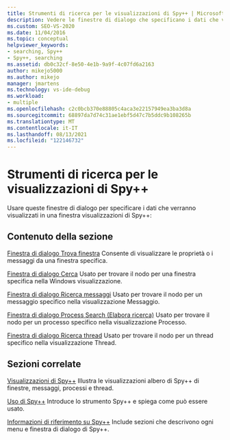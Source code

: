 ```yaml
---
title: Strumenti di ricerca per le visualizzazioni di Spy++ | Microsoft Docs
description: Vedere le finestre di dialogo che specificano i dati che verranno visualizzati da una finestra visualizzazioni di Spy++. Le finestre di dialogo includono Finestra di ricerca, Ricerca finestre, Ricerca messaggi, Ricerca processi e Ricerca thread.
ms.custom: SEO-VS-2020
ms.date: 11/04/2016
ms.topic: conceptual
helpviewer_keywords:
- searching, Spy++
- Spy++, searching
ms.assetid: db0c32cf-8e50-4e1b-9a9f-4c07fd6a2163
author: mikejo5000
ms.author: mikejo
manager: jmartens
ms.technology: vs-ide-debug
ms.workload:
- multiple
ms.openlocfilehash: c2c0bcb370e88805c4aca3e22157949ea3ba3d8a
ms.sourcegitcommit: 68897da7d74c31ae1ebf5d47c7b5ddc9b108265b
ms.translationtype: MT
ms.contentlocale: it-IT
ms.lasthandoff: 08/13/2021
ms.locfileid: "122146732"
---
```

# <a name="search-tools-for-spy-views"></a>Strumenti di ricerca per le visualizzazioni di Spy++
Usare queste finestre di dialogo per specificare i dati che verranno visualizzati in una finestra visualizzazioni di Spy++:

## <a name="in-this-section"></a>Contenuto della sezione
 [Finestra di dialogo Trova finestra](../debugger/find-window-dialog-box.md) Consente di visualizzare le proprietà o i messaggi da una finestra specifica.

 [Finestra di dialogo Cerca](../debugger/window-search-dialog-box.md) Usato per trovare il nodo per una finestra specifica nella Windows visualizzazione.

 [Finestra di dialogo Ricerca messaggi](../debugger/message-search-dialog-box.md) Usato per trovare il nodo per un messaggio specifico nella visualizzazione Messaggio.

 [Finestra di dialogo Process Search (Elabora ricerca)](../debugger/process-search-dialog-box.md) Usato per trovare il nodo per un processo specifico nella visualizzazione Processo.

 [Finestra di dialogo Ricerca thread](../debugger/thread-search-dialog-box.md) Usato per trovare il nodo per un thread specifico nella visualizzazione Thread.

## <a name="related-sections"></a>Sezioni correlate
 [Visualizzazioni di Spy++](../debugger/spy-increment-views.md) Illustra le visualizzazioni albero di Spy++ di finestre, messaggi, processi e thread.

 [Uso di Spy++](../debugger/using-spy-increment.md) Introduce lo strumento Spy++ e spiega come può essere usato.

 [Informazioni di riferimento su Spy++](../debugger/spy-increment-reference.md) Include sezioni che descrivono ogni menu e finestra di dialogo di Spy++.